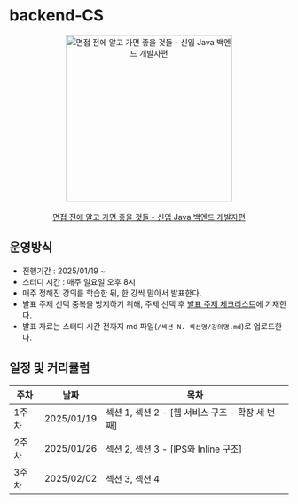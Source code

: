 # backend-CS
<div align="center">
  <img src="https://github.com/user-attachments/assets/d8bf09ac-11a1-4672-b204-0498d9aa31c5" width="300" alt="면접 전에 알고 가면 좋을 것들 - 신입 Java 백엔드 개발자편">
  <br><br>
  <a href="https://www.inflearn.com/course/%EB%A9%B4%EC%A0%91-%EC%8B%A0%EC%9E%85-java-%EB%B0%B1%EC%95%A4%EB%93%9C-%EA%B0%9C%EB%B0%9C%EC%9E%90#curriculum">
    면접 전에 알고 가면 좋을 것들 - 신입 Java 백엔드 개발자편
  </a>
</div>


## 운영방식
- 진행기간 : 2025/01/19 ~
- 스터디 시간 : 매주 일요일 오후 8시
- 매주 정해진 강의를 학습한 뒤, 한 강씩 맡아서 발표한다.
- 발표 주제 선택 중복을 방지하기 위해, 주제 선택 후 [발표 주제 체크리스트](https://github.com/Book-Quest/backend-CS/issues/1)에 기재한다.
- 발표 자료는 스터디 시간 전까지 md 파일(`/섹션 N. 섹션명/강의명.md`)로 업로드한다.

## 일정 및 커리큘럼
|주차| 날짜 | 목차 |
|---|-----|-----|
|1주차| 2025/01/19|섹션 1, 섹션 2 - [웹 서비스 구조 - 확장 세 번째]|
|2주차| 2025/01/26|섹션 2, 섹션 3 - [IPS와 Inline 구조]|
|3주차| 2025/02/02|섹션 3, 섹션 4|
